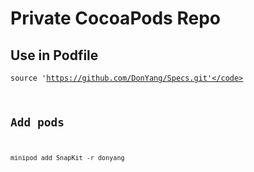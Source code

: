 # Private CocoaPods Repo

## Use in Podfile
<code>source 'https://github.com/DonYang/Specs.git'</code>

## Add pods
<code>minipod add SnapKit -r donyang<code>
